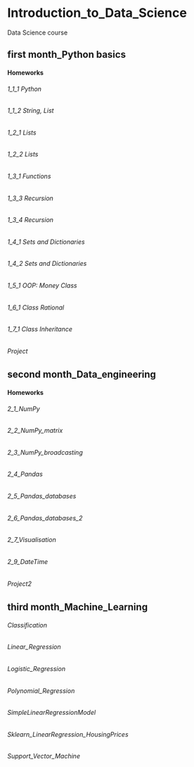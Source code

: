 # Introduction_to_Data_Science
Data Science course
## first month_Python basics
  #### Homeworks
###### 1_1_1 Python
###### 1_1_2 String, List
###### 1_2_1 Lists
###### 1_2_2 Lists
###### 1_3_1 Functions
###### 1_3_3 Recursion
###### 1_3_4 Recursion
###### 1_4_1 Sets and Dictionaries
###### 1_4_2 Sets and Dictionaries
###### 1_5_1 OOP: Money Class
###### 1_6_1 Class Rational
###### 1_7_1 Class Inheritance
###### Project

## second month_Data_engineering
  #### Homeworks
###### 2_1_NumPy
###### 2_2_NumPy_matrix
###### 2_3_NumPy_broadcasting
###### 2_4_Pandas
###### 2_5_Pandas_databases
###### 2_6_Pandas_databases_2
###### 2_7_Visualisation
###### 2_9_DateTime
###### Project2

## third month_Machine_Learning
###### Classification
###### Linear_Regression
###### Logistic_Regression
###### Polynomial_Regression
###### SimpleLinearRegressionModel
###### Sklearn_LinearRegression_HousingPrices
###### Support_Vector_Machine
